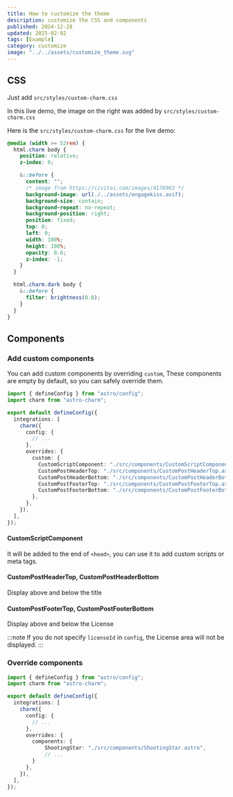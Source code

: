 ```yaml
---
title: How to customize the theme
description: customize the CSS and components
published: 2024-12-28
updated: 2025-02-02
tags: [Example]
category: customize
image: "../../assets/customize_theme.svg"
---
```


## CSS

Just add `src/styles/custom-charm.css`

In this live demo, the image on the right was added by `src/styles/custom-charm.css`

Here is the `src/styles/custom-charm.css` for the live demo:
```css
@media (width >= 52rem) {
  html.charm body {
    position: relative;
    z-index: 0;

    &::before {
      content: "";
      /* image from https://civitai.com/images/4176963 */
      background-image: url(./../assets/engagekiss.avif);
      background-size: contain;
      background-repeat: no-repeat;
      background-position: right;
      position: fixed;
      top: 0;
      left: 0;
      width: 100%;
      height: 100%;
      opacity: 0.6;
      z-index: -1;
    }
  }

  html.charm.dark body {
    &::before {
      filter: brightness(0.8);
    }
  }
}
```

## Components

### Add custom components

You can add custom components by overriding `custom`, 
These components are empty by default, so you can safely override them.

```ts
import { defineConfig } from "astro/config";
import charm from "astro-charm";

export default defineConfig({
  integrations: [
    charm({
      config: {
        // ...
      },
      overrides: {
        custom: {
          CustomScriptComponent: "./src/components/CustomScriptComponent.astro",
          CustomPostHeaderTop: "./src/components/CustomPostHeaderTop.astro",
          CustomPostHeaderBottom: "./src/components/CustomPostHeaderBottom.astro",
          CustomPostFooterTop: "./src/components/CustomPostFooterTop.astro",
          CustomPostFooterBottom: "./src/components/CustomPostFooterBottom.astro",
        },
      },
    }),
  ],
});
```

#### CustomScriptComponent

It will be added to the end of `<head>`,
you can use it to add custom scripts or meta tags.

#### CustomPostHeaderTop, CustomPostHeaderBottom

Display above and below the title

#### CustomPostFooterTop, CustomPostFooterBottom

Display above and below the License

:::note
If you do not specify `licenseId` in `config`, the License area will not be displayed.
:::

### Override components

```ts
import { defineConfig } from "astro/config";
import charm from "astro-charm";

export default defineConfig({
  integrations: [
    charm({
      config: {
        // ...
      },
      overrides: {
        components: {
            ShootingStar: "./src/components/ShootingStar.astro",
            // ...
        }
      },
    }),
  ],
});
```